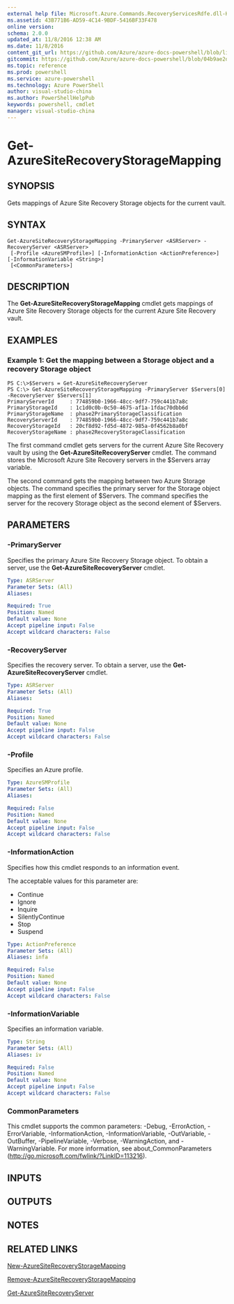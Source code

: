 ```yaml
---
external help file: Microsoft.Azure.Commands.RecoveryServicesRdfe.dll-Help.xml
ms.assetid: 43B771B6-AD59-4C14-9BDF-5416BF33F478
online version: 
schema: 2.0.0
updated_at: 11/8/2016 12:38 AM
ms.date: 11/8/2016
content_git_url: https://github.com/Azure/azure-docs-powershell/blob/live/azureps-cmdlets-docs/ServiceManagement/Azure.SiteRecovery/v3.1.0/Get-AzureSiteRecoveryStorageMapping.md
gitcommit: https://github.com/Azure/azure-docs-powershell/blob/04b9ae2d1c44a3ada330f570237886794cede893/azureps-cmdlets-docs/ServiceManagement/Azure.SiteRecovery/v3.1.0/Get-AzureSiteRecoveryStorageMapping.md
ms.topic: reference
ms.prod: powershell
ms.service: azure-powershell
ms.technology: Azure PowerShell
author: visual-studio-china
ms.author: PowerShellHelpPub
keywords: powershell, cmdlet
manager: visual-studio-china
---
```


# Get-AzureSiteRecoveryStorageMapping

## SYNOPSIS
Gets mappings of Azure Site Recovery Storage objects for the current vault.

## SYNTAX

```
Get-AzureSiteRecoveryStorageMapping -PrimaryServer <ASRServer> -RecoveryServer <ASRServer>
 [-Profile <AzureSMProfile>] [-InformationAction <ActionPreference>] [-InformationVariable <String>]
 [<CommonParameters>]
```

## DESCRIPTION
The **Get-AzureSiteRecoveryStorageMapping** cmdlet gets mappings of Azure Site Recovery Storage objects for the current Azure Site Recovery vault.

## EXAMPLES

### Example 1: Get the mapping between a Storage object and a recovery Storage object
```
PS C:\>$Servers = Get-AzureSiteRecoveryServer
PS C:\> Get-AzureSiteRecoveryStorageMapping -PrimaryServer $Servers[0] -RecoveryServer $Servers[1]
PrimaryServerId     : 774859b0-1966-48cc-9df7-759c441b7a8c
PrimaryStorageId    : 1c1d0c0b-0c50-4675-af1a-1fdac70dbb6d
PrimaryStorageName  : phase2PrimaryStorageClassification
RecoveryServerId    : 774859b0-1966-48cc-9df7-759c441b7a8c
RecoveryStorageId   : 20cf8d92-fd5d-4872-985a-0f4562b8a0bf
RecoveryStorageName : phase2RecoveryStorageClassification
```

The first command cmdlet gets servers for the current Azure Site Recovery vault by using the **Get-AzureSiteRecoveryServer** cmdlet.
The command stores the Microsoft Azure Site Recovery servers in the $Servers array variable.

The second command gets the mapping between two Azure Storage objects.
The command specifies the primary server for the Storage object mapping as the first element of $Servers.
The command specifies the server for the recovery Storage object as the second element of $Servers.

## PARAMETERS

### -PrimaryServer
Specifies the primary Azure Site Recovery Storage object.
To obtain a server, use the **Get-AzureSiteRecoveryServer** cmdlet.

```yaml
Type: ASRServer
Parameter Sets: (All)
Aliases: 

Required: True
Position: Named
Default value: None
Accept pipeline input: False
Accept wildcard characters: False
```

### -RecoveryServer
Specifies the recovery server.
To obtain a server, use the **Get-AzureSiteRecoveryServer** cmdlet.

```yaml
Type: ASRServer
Parameter Sets: (All)
Aliases: 

Required: True
Position: Named
Default value: None
Accept pipeline input: False
Accept wildcard characters: False
```

### -Profile
Specifies an Azure profile.

```yaml
Type: AzureSMProfile
Parameter Sets: (All)
Aliases: 

Required: False
Position: Named
Default value: None
Accept pipeline input: False
Accept wildcard characters: False
```

### -InformationAction
Specifies how this cmdlet responds to an information event.

The acceptable values for this parameter are:

- Continue
- Ignore
- Inquire
- SilentlyContinue
- Stop
- Suspend

```yaml
Type: ActionPreference
Parameter Sets: (All)
Aliases: infa

Required: False
Position: Named
Default value: None
Accept pipeline input: False
Accept wildcard characters: False
```

### -InformationVariable
Specifies an information variable.

```yaml
Type: String
Parameter Sets: (All)
Aliases: iv

Required: False
Position: Named
Default value: None
Accept pipeline input: False
Accept wildcard characters: False
```

### CommonParameters
This cmdlet supports the common parameters: -Debug, -ErrorAction, -ErrorVariable, -InformationAction, -InformationVariable, -OutVariable, -OutBuffer, -PipelineVariable, -Verbose, -WarningAction, and -WarningVariable. For more information, see about_CommonParameters (http://go.microsoft.com/fwlink/?LinkID=113216).

## INPUTS

## OUTPUTS

## NOTES

## RELATED LINKS

[New-AzureSiteRecoveryStorageMapping](xref:ServiceManagement/Azure.SiteRecovery/v3.1.0/New-AzureSiteRecoveryStorageMapping.md)

[Remove-AzureSiteRecoveryStorageMapping](xref:ServiceManagement/Azure.SiteRecovery/v3.1.0/Remove-AzureSiteRecoveryStorageMapping.md)

[Get-AzureSiteRecoveryServer](xref:ServiceManagement/Azure.SiteRecovery/v3.1.0/Get-AzureSiteRecoveryServer.md)



